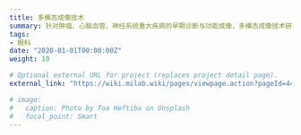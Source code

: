 ```yaml
---
title: 多模态成像技术
summary: 针对肿瘤、心脑血管、神经系统重大疾病的早期诊断与功能成像，多模态成像技术研究领域包括多模态分子成像创新技术、视觉系统功能成像等，开展多模态多尺度功能成像技术、全人体PET数据处理与算法、大视场OCT成像系统开发与应用研究、多光谱眼底成像及其功能成像研究、激光散斑眼底功能成像及其应用研究等。
tags:
- 眼科
date: "2020-01-01T00:00:00Z"
weight: 10

# Optional external URL for project (replaces project detail page).
external_link: "https://wiki.milab.wiki/pages/viewpage.action?pageId=4423786"

# image:
#   caption: Photo by Toa Heftiba on Unsplash
#   focal_point: Smart
---
```

